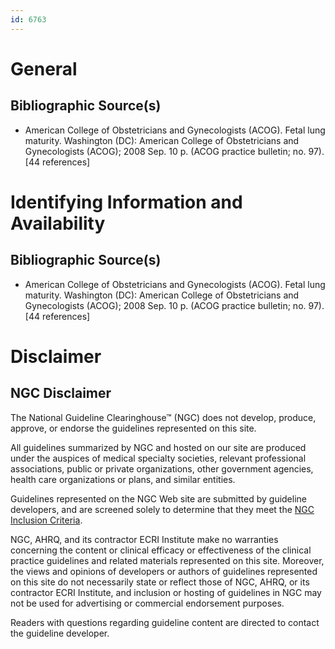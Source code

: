 ```yaml
---
id: 6763
---
```


# General

## Bibliographic Source(s)

- American College of Obstetricians and Gynecologists (ACOG). Fetal lung maturity. Washington (DC): American College of Obstetricians and Gynecologists (ACOG); 2008 Sep. 10 p. (ACOG practice bulletin; no. 97). [44 references]

# Identifying Information and Availability

## Bibliographic Source(s)

- American College of Obstetricians and Gynecologists (ACOG). Fetal lung maturity. Washington (DC): American College of Obstetricians and Gynecologists (ACOG); 2008 Sep. 10 p. (ACOG practice bulletin; no. 97). [44 references]

# Disclaimer

## NGC Disclaimer

The National Guideline Clearinghouse™ (NGC) does not develop, produce, approve, or endorse the guidelines represented on this site.

All guidelines summarized by NGC and hosted on our site are produced under the auspices of medical specialty societies, relevant professional associations, public or private organizations, other government agencies, health care organizations or plans, and similar entities.

Guidelines represented on the NGC Web site are submitted by guideline developers, and are screened solely to determine that they meet the [NGC Inclusion Criteria](/help-and-about/summaries/inclusion-criteria).

NGC, AHRQ, and its contractor ECRI Institute make no warranties concerning the content or clinical efficacy or effectiveness of the clinical practice guidelines and related materials represented on this site. Moreover, the views and opinions of developers or authors of guidelines represented on this site do not necessarily state or reflect those of NGC, AHRQ, or its contractor ECRI Institute, and inclusion or hosting of guidelines in NGC may not be used for advertising or commercial endorsement purposes.

Readers with questions regarding guideline content are directed to contact the guideline developer.

